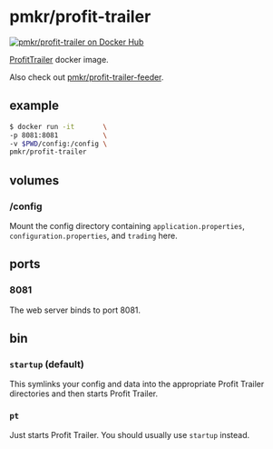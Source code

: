 # pmkr/profit-trailer

[![pmkr/profit-trailer on Docker Hub](https://img.shields.io/badge/Docker%20Hub-Hosted-blue.svg)](https://hub.docker.com/r/pmkr/profit-trailer/)

[ProfitTrailer](https://github.com/taniman/profit-trailer) docker image.

Also check out [pmkr/profit-trailer-feeder](https://hub.docker.com/r/pmkr/profit-trailer-feeder).

## example

```sh
$ docker run -it       \
-p 8081:8081           \
-v $PWD/config:/config \
pmkr/profit-trailer
```

## volumes

### /config

Mount the config directory containing `application.properties`, `configuration.properties`, and `trading` here.

## ports

### 8081

The web server binds to port 8081.

## bin

### `startup` (default)

This symlinks your config and data into the appropriate Profit Trailer directories and then starts Profit Trailer.

### `pt`

Just starts Profit Trailer. You should usually use `startup` instead.
